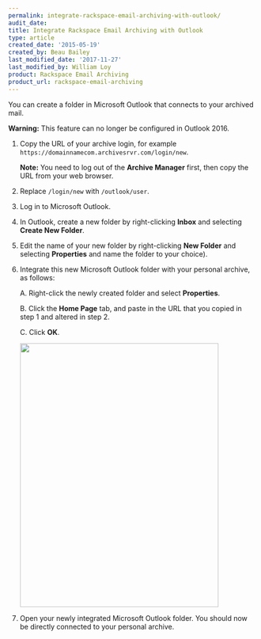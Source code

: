 ```yaml
---
permalink: integrate-rackspace-email-archiving-with-outlook/
audit_date:
title: Integrate Rackspace Email Archiving with Outlook
type: article
created_date: '2015-05-19'
created_by: Beau Bailey
last_modified_date: '2017-11-27'
last_modified_by: William Loy
product: Rackspace Email Archiving
product_url: rackspace-email-archiving
---
```


You can create a folder in Microsoft Outlook that connects to your
archived mail.

**Warning:** This feature can no longer be configured in Outlook 2016.

1.  Copy the URL of your archive login, for example
    ` https://domainnamecom.archivesrvr.com/login/new`.

    **Note:** You need to log out of the **Archive Manager** first, then
    copy the URL from your web browser.

2.  Replace `/login/new` with `/outlook/user`.

3.  Log in to Microsoft Outlook.

4.  In Outlook, create a new folder by right-clicking **Inbox** and
    selecting **Create New Folder**.

5.  Edit the name of your new folder by right-clicking **New Folder**
    and selecting **Properties** and name the folder to your choice).

6.  Integrate this new Microsoft Outlook folder with your personal
    archive, as follows:

    A.  Right-click the newly created folder and select **Properties**.

    B.  Click the **Home Page** tab, and paste in the URL that you copied in step 1 and altered in step 2.

    C.  Click **OK**.

    <img src="{% asset_path rackspace-email-archiving/integrate-rackspace-email-archiving-with-outlook/Integrate%20Archiving%20with%20Outlook%201A.png %}" width="401" height="533" />

7.  Open your newly integrated Microsoft Outlook folder.
    You should now be directly connected to your personal archive.
